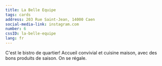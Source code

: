 ```yaml
---
title: La Belle Equipe
tags: cards
address: 203 Rue Saint-Jean, 14000 Caen
social-media-link: instagram.com
number: 6
cssID: la-belle-equipe
lang: fr
---
```


C'est le bistro de quartier! Accueil convivial et cuisine maison, avec des bons produits de saison. On se régale.
